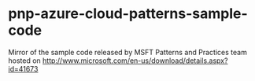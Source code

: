 # pnp-azure-cloud-patterns-sample-code
Mirror of the sample code released by MSFT Patterns and Practices team hosted on http://www.microsoft.com/en-us/download/details.aspx?id=41673
